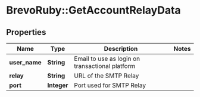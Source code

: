 # BrevoRuby::GetAccountRelayData

## Properties
Name | Type | Description | Notes
------------ | ------------- | ------------- | -------------
**user_name** | **String** | Email to use as login on transactional platform | 
**relay** | **String** | URL of the SMTP Relay | 
**port** | **Integer** | Port used for SMTP Relay | 


